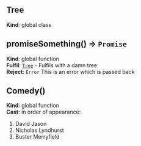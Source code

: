 <a name="Tree"></a>

## Tree
**Kind**: global class  
<a name="promiseSomething"></a>

## promiseSomething() ⇒ <code>Promise</code>
**Kind**: global function  
**Fulfil**: [<code>Tree</code>](#Tree) - Fulfils with a damn tree  
**Reject**: <code>Error</code> This is an error which is passed back  
<a name="Comedy"></a>

## Comedy()
**Kind**: global function  
**Cast**: in order of appearance:
1. David Jason
2. Nicholas Lyndhurst
3. Buster Merryfield  
